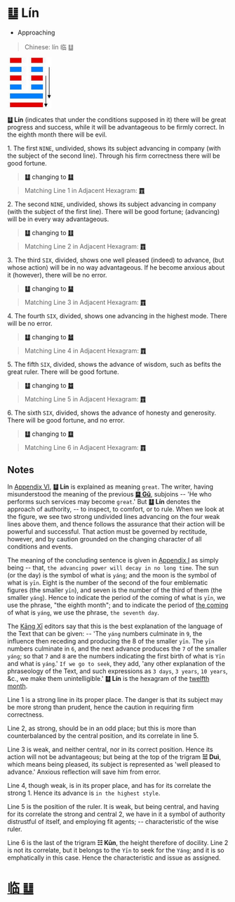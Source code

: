 # ䷒ Lín

* Approaching

> Chinese: lín 临 ䷒

<a id="p-97"/>

<img src="shapes/19.10.jpg" width="101" alt="临">

**䷒ Lín** (indicates that under the conditions supposed in it) there will be great progress and success,
while it will be advantageous to be firmly correct. In the eighth month there will be evil.

1.<a id="19.1"/> The first `NINE`, undivided, shows its subject advancing in company (with the subject of the second line). Through his firm correctness there will be good fortune.

<a id="p-98"/>

> **䷒** changing to [**䷆**](e5b888shi.md)

> Matching Line 1 in Adjacent Hexagram: [**䷓**](e8a782guan.md#20.1)

2.<a id="19.2"/> The second `NINE`, undivided, shows its subject advancing in company (with the subject of the first line). There will be good fortune; (advancing) will be in every way advantageous.

> **䷒** changing to [**䷗**](e5a48dfu.md)

> Matching Line 2 in Adjacent Hexagram: [**䷓**](e8a782guan.md#20.2)

3.<a id="19.3"/> The third `SIX`, divided, shows one well pleased (indeed) to advance, (but whose action) will be in no way advantageous. If he become anxious about it (however), there will be no error.

> **䷒** changing to [**䷊**](e6b3b0tai.md)

> Matching Line 3 in Adjacent Hexagram: [**䷓**](e8a782guan.md#20.3)

4.<a id="19.4"/> The fourth `SIX`, divided, shows one advancing in the highest mode. There will be no error.

> **䷒** changing to [**䷵**](e5bd92e5a6b9guimei.md)

> Matching Line 4 in Adjacent Hexagram: [**䷓**](e8a782guan.md#20.4)

5.<a id="19.5"/> The fifth `SIX`, divided, shows the advance of wisdom, such as befits the great ruler. There will be good fortune.

> **䷒** changing to [**䷻**](e88a82jie.md)

> Matching Line 5 in Adjacent Hexagram: [**䷓**](e8a782guan.md#20.5)

6.<a id="19.6"/> The sixth `SIX`, divided, shows the advance of honesty and generosity. There will be good fortune, and no error.

> **䷒** changing to [**䷨**](e68d9fsun.md)

> Matching Line 6 in Adjacent Hexagram: [**䷓**](e8a782guan.md#20.6)

## Notes

In [Appendix VI](appendix06s1.md), **䷒ Lín** is explained as meaning `great`. The writer, having misunderstood the meaning of the previous [**䷑ Gǔ**](e89b8agu.md), subjoins -- 'He who performs such services may become `great`.' But **䷒ Lín** denotes the approach of authority, -- to inspect, to comfort, or to rule. When we look at the figure, we see two strong undivided lines advancing on the four weak lines above them, and thence follows the assurance that their action will be powerful and successful. That action must be governed by rectitude, however, and by caution grounded on the changing character of all conditions and events.

The meaning of the concluding sentence is given in [Appendix I](appendix01s1.md#fn_143) as simply being -- that, `the advancing power will decay in no long time`. The sun (or the day) is the symbol of what is `yáng`; and the moon is the symbol of what is `yīn`. Eight is the number of the second of the four emblematic figures (the smaller `yīn`), and seven is the number of the third of them (the smaller `yáng`). Hence to indicate the period of the coming of what is `yīn`, we use the phrase, "the eighth month"; and to indicate the period of [the coming](e8a782guan.md#p-99) of what is `yáng`, we use the phrase, `the seventh day`.

The [Kāng Xī](https://en.wikipedia.org/wiki/Kangxi_Dictionary) editors say that this is the best explanation of the language of the Text that can be given: -- 'The `yáng` numbers culminate in `9`, the influence then receding and producing the 8 of the smaller `yīn`. The `yīn` numbers culminate in `6`, and the next advance produces the `7` of the smaller `yáng`; so that `7` and `8` are the numbers indicating the first birth of what is `Yīn` and what is `yáng`.' `If we go to seek`, they add, 'any other explanation of the phraseology of the Text, and such expressions as `3 days`, `3 years`, `10 years`, &c., we make them unintelligible.' **䷒ Lín** is the hexagram of the [twelfth month](month.jpg).

Line 1 is a strong line in its proper place. The danger is that its subject may be more strong than prudent, hence the caution in requiring firm correctness.

Line 2, as strong, should be in an odd place; but this is more than counterbalanced by the central position, and its correlate in line 5.

Line 3 is weak, and neither central, nor in its correct position. Hence its action will not be advantageous; but being at the top of the trigram **☱ Duì**, which means being pleased, its subject is represented as 'well pleased to advance.' Anxious reflection will save him from error.

Line 4, though weak, is in its proper place, and has for its correlate the strong 1. Hence its advance is `in the highest style`.

Line 5 is the position of the ruler. It is weak, but being central, and having for its correlate the strong and central 2, we have in it a symbol of authority distrustful of itself, and employing fit agents; -- characteristic of the wise ruler.

Line 6 is the last of the trigram **☷ Kūn**, the height therefore of docility. Line 2 is not its correlate, but it belongs to the `Yīn` to seek for the `Yáng`; and it is so emphatically in this case. Hence the characteristic and issue as assigned.

# [临 ䷒](e4b8b4lin_cn.md)
